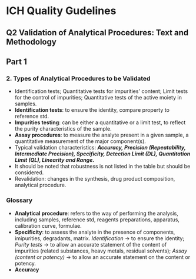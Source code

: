 # ICH Quality Gudelines
## Q2 Validation of Analytical Procedures: Text and Methodology
## Part 1
### 2. Types of Analytical Procedures to be Validated
* Identification tests; Quantitative tests for impurities' content; Limit tests for the control of impurities; Quantitative tests of the active moiety in samples. 
* **Identification tests**: to ensure the identity, compare property to reference std.
* **Impurities testing**: can be either a quantitative or a limit test, to reflect the purity characteristics of the sample. 
* **Assay procedures**: to measure the analyte present in a given sample, a quantitative measurement of the major component(s).
* Typical validation characteristics: **_Accuracy, Precision (Repeatability, Intermediate Precision), Specificity, Detection Limit (DL), Quantitation Limit (QL), Linearity and Range._**
* It should be noted that robustness is not listed in the table but should be considered.
* Revalidation: changes in the synthesis, drug product composition, analytical procedure.
### Glossary
* **Analytical procedure**: refers to the way of performing the analysis, including samples, reference std, reagents preparations, apparatus, calibration curve, formulae.
* **Specificity**: to assess the analyte in the presence of components, imipurities, degradants, matrix. _Identification_ -> to ensure the identity; _Purity tests_ -> to allow an accurate statement of the content of impurities (related substances, heavy metals, residual solvents); _Assay (content or potency)_ -> to allow an accurate statement on the content or potency.
* **Accuracy**

